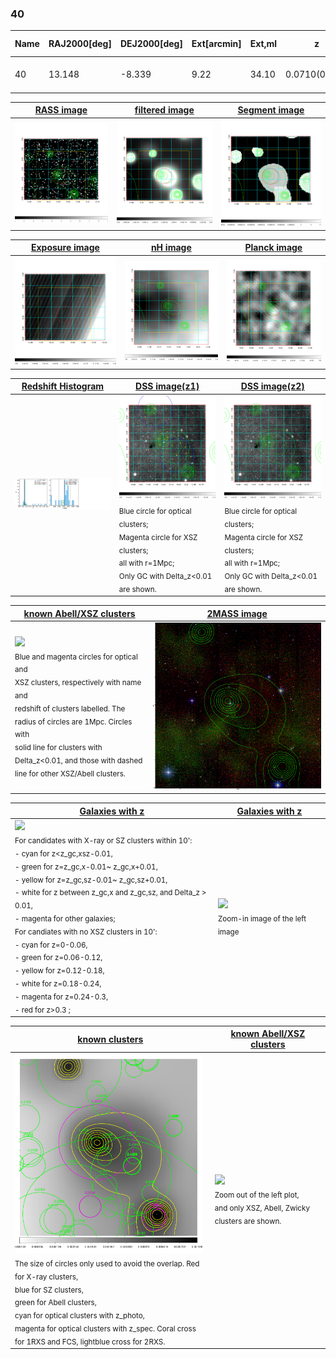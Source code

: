 <div STYLE="page-break-after: always;"></div>

### 40

|Name|RAJ2000[deg]|DEJ2000[deg] |Ext[arcmin]| Ext,ml | z | z_src| C|GC(XSZ,Delta_z<0.01)| GC(OPT,Delta_z<0.01)|GC| R_sig[arcmin] | R500[arcmin] | R500[Mpc]| CRsig[c/s] | CR500[c/s] |L500[1E44 erg/s]|F500[1E-12 erg/s/cm^2]| M500[1E14 Msun]|Tx[keV]|Cnt_sig|Beta|Rc[arcmin]|Comment|Alias|
|---|---|---|---|---|---|------|---|--------|---------|----------|---|---|---|---|---|---|---|---|---|---|---|---|---|---|
|40| 13.148| -8.339| 9.22| 34.10| 0.0710(0.006)| z1, z_xsz| B| F20| -| F20, N, W| 28.650| 8.754| 0.711| 0.131(0.058)| 0.118(0.052)| 0.247(0.123)| 2.009(1.005)| 1.09(0.28)| 2.31(0.37)| 85.1| 0.724(-0.142+0.174)| 7.644(-2.384+2.480)| -| t420|

|[RASS image](../image/40/40_img.pdf)|[filtered image](../image/40/40_fil.pdf)|[Segment image](../image/40/40_seg.pdf)|
|-------------------|--------------------|-------------------|
| <img src="../image/40/40_img.png" width="300">  | <img src="../image/40/40_fil.png" width="300">   | <img src="../image/40/40_seg.png" width="300">  |

|[Exposure image](../image/40/40_mex.pdf)| [nH image](../image/40/40_nh.pdf)| [Planck image](../image/40/40_p.pdf)|
|-------------------|--------------------|-------------------|
|<img src="../image/40/40_mex.png" width="300">   | <img src="../image/40/40_nh.png" width="300">    | <img src="../image/40/40_p.png" width="300"> |

|[Redshift Histogram](../image/40/40_zg.pdf) | [DSS image(z1)](../image/40/40_dss_z1.pdf)      |  [DSS image(z2)](../image/40/40_dss_z2.pdf)    |
|-------------------|--------------------|-------------------|
|<img src="../image/40/40_zg.png" width="300"> |<img src="../image/40/40_dss_z1.png" width="300"> <sub><br>Blue circle for optical clusters; <br>Magenta circle for XSZ clusters; <br>all with r=1Mpc; <br>Only GC with Delta_z<0.01 are shown. </sub>| <img src="../image/40/40_dss_z2.png" width="300"><sub><br>Blue circle for optical clusters; <br>Magenta circle for XSZ clusters; <br>all with r=1Mpc; <br>Only GC with Delta_z<0.01 are shown. </sub> |

|[known Abell/XSZ clusters](../image/40/40_m.pdf) | [2MASS image](../image/40/40_2mass.pdf)      |
|-------------------|-------------------|
|<img src=../image/40/40_m.png width="300"> <br><sub>Blue and magenta circles for optical and <br>XSZ clusters, respectively with name and <br>redshift of clusters labelled. The <br>radius of circles are 1Mpc. Circles with <br>solid line for clusters with <br>Delta_z<0.01, and those with dashed <br>line for other XSZ/Abell clusters.        </sub>|<img src="../image/40/40_2mass.png" width="300">  |

|[Galaxies with z](../image/40/40_opt_ned.pdf) |[Galaxies with z](../image/40/40_opt_ned_zoom.pdf) |
|-------------------|-------------------|
| <img src=../image/40/40_opt_ned.png width="300"> <br><sub> For candidates with X-ray or SZ clusters within 10': <br> - cyan for z<z_gc,xsz-0.01, <br> - green for z=z_gc,x-0.01~ z_gc,x+0.01, <br> - yellow for z=z_gc,sz-0.01~ z_gc,sz+0.01, <br> - white for z between z_gc,x and z_gc,sz, and Delta_z > 0.01, <br> - magenta for other galaxies; <br>For candiates with no XSZ clusters in 10': <br> - cyan for z=0-0.06, <br> - green for z=0.06-0.12, <br> - yellow for z=0.12-0.18, <br> - white for z=0.18-0.24, <br> - magenta for z=0.24-0.3, <br> - red for z>0.3 ;  </sub>|<img src=../image/40/40_opt_ned_zoom.png width="300">  <br><sub> Zoom-in image of the left image</sub>|

|[known clusters](../image/40/40_gc.pdf) |[known Abell/XSZ clusters](../image/40/40_gc_large.pdf) |
|-------------------|-------------------|
| <img src=../image/40/40_gc.png width="300"> <br><sub> The size of circles only used to avoid the overlap. Red for X-ray clusters, <br> blue for SZ clusters, <br> green for Abell clusters, <br> cyan for optical clusters with z_photo, <br> magenta for optical clusters with z_spec. Coral cross for 1RXS and FCS, lightblue cross for 2RXS. </sub>|<img src=../image/40/40_gc_large.png width="300"> <br><sub> Zoom out of the left plot, <br> and only XSZ, Abell, Zwicky clusters are shown. </sub> |



